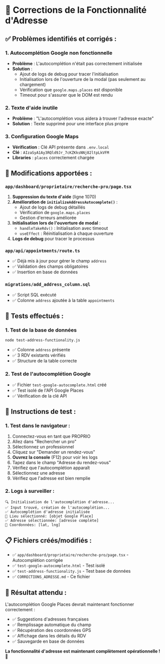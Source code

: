 # 🎯 Corrections de la Fonctionnalité d'Adresse

## ✅ **Problèmes identifiés et corrigés :**

### 1. **Autocomplétion Google non fonctionnelle**
- **Problème** : L'autocomplétion n'était pas correctement initialisée
- **Solution** : 
  - Ajout de logs de debug pour tracer l'initialisation
  - Initialisation lors de l'ouverture de la modal (pas seulement au chargement)
  - Vérification que `google.maps.places` est disponible
  - Timeout pour s'assurer que le DOM est rendu

### 2. **Texte d'aide inutile**
- **Problème** : "L'autocomplétion vous aidera à trouver l'adresse exacte"
- **Solution** : Texte supprimé pour une interface plus propre

### 3. **Configuration Google Maps**
- **Vérification** : Clé API présente dans `.env.local`
- **Clé** : `AIzaSyA1Ay3RQld9Jr_7cKZKksNNj82ltpLkVFM`
- **Libraries** : `places` correctement chargée

## 🔧 **Modifications apportées :**

### `app/dashboard/proprietaire/recherche-pro/page.tsx`
1. **Suppression du texte d'aide** (ligne 1070)
2. **Amélioration de `initializeAddressAutocomplete()`** :
   - Ajout de logs de debug détaillés
   - Vérification de `google.maps.places`
   - Gestion d'erreurs améliorée
3. **Initialisation lors de l'ouverture de modal** :
   - `handleTakeRdv()` : Initialisation avec timeout
   - `useEffect` : Réinitialisation à chaque ouverture
4. **Logs de debug** pour tracer le processus

### `app/api/appointments/route.ts`
- ✅ Déjà mis à jour pour gérer le champ `address`
- ✅ Validation des champs obligatoires
- ✅ Insertion en base de données

### `migrations/add_address_column.sql`
- ✅ Script SQL exécuté
- ✅ Colonne `address` ajoutée à la table `appointments`

## 🧪 **Tests effectués :**

### 1. **Test de la base de données**
```bash
node test-address-functionality.js
```
- ✅ Colonne `address` présente
- ✅ 3 RDV existants vérifiés
- ✅ Structure de la table correcte

### 2. **Test de l'autocomplétion Google**
- ✅ Fichier `test-google-autocomplete.html` créé
- ✅ Test isolé de l'API Google Places
- ✅ Vérification de la clé API

## 🚀 **Instructions de test :**

### 1. **Test dans le navigateur :**
1. Connectez-vous en tant que PROPRIO
2. Allez dans "Rechercher un pro"
3. Sélectionnez un professionnel
4. Cliquez sur "Demander un rendez-vous"
5. **Ouvrez la console** (F12) pour voir les logs
6. Tapez dans le champ "Adresse du rendez-vous"
7. Vérifiez que l'autocomplétion apparaît
8. Sélectionnez une adresse
9. Vérifiez que l'adresse est bien remplie

### 2. **Logs à surveiller :**
```
🔍 Initialisation de l'autocomplétion d'adresse...
✅ Input trouvé, création de l'autocomplétion...
✅ Autocomplétion d'adresse initialisée
📍 Lieu sélectionné: [objet Google Place]
✅ Adresse sélectionnée: [adresse complète]
📍 Coordonnées: [lat, lng]
```

## 📋 **Fichiers créés/modifiés :**

- ✅ `app/dashboard/proprietaire/recherche-pro/page.tsx` - Autocomplétion corrigée
- ✅ `test-google-autocomplete.html` - Test isolé
- ✅ `test-address-functionality.js` - Test base de données
- ✅ `CORRECTIONS_ADRESSE.md` - Ce fichier

## 🎯 **Résultat attendu :**

L'autocomplétion Google Places devrait maintenant fonctionner correctement :
- ✅ Suggestions d'adresses françaises
- ✅ Remplissage automatique du champ
- ✅ Récupération des coordonnées GPS
- ✅ Affichage dans les détails du RDV
- ✅ Sauvegarde en base de données

**La fonctionnalité d'adresse est maintenant complètement opérationnelle !** 🚀





